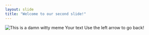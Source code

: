 ```yaml
---
layout: slide
title: "Welcome to our second slide!"
---
```

![This is a damn witty meme](e.png)
Your text
Use the left arrow to go back!
